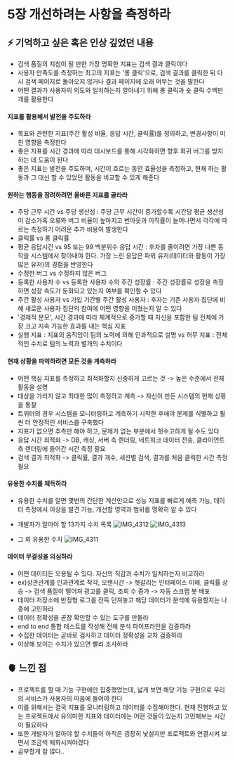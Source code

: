 # 5장 개선하려는 사항을 측정하라

## ⚡️ 기억하고 싶은 혹은 인상 깊었던 내용
- 검색 품질의 지침이 될 만한 가장 명확한 지표는 검색 결과 클릭이다
- 사용자 만족도를 측정하는 최고의 지표는 '롱 클릭'으로, 검색 결과를 클릭한 뒤 다시 검색 페이지로 돌아오지 않거나 결과 페이지에 오래 머무는 것을 말한다
- 어떤 결과가 사용자의 의도와 일치하는지 알아내기 위해 롱 클릭과 숏 클릭 수백만 개를 활용한다

#### 지표를 활용해서 발전을 주도하라
- 목표와 관련한 지표(주간 활성 비율, 응답 시간, 클릭률)를 정의하고, 변경사항이 미친 영향을 측정한다
- 좋은 지표를 시간 경과에 따라 대시보드를 통해 시각화하면 향후 회귀 버그를 방지하는 데 도움이 된다
- 좋은 지표는 발전을 주도하며, 시간이 흐르는 동안 효율성을 측정하고, 현재 하는 활동과 그 대신 할 수 있었던 활동을 비교할 수 있게 해준다

#### 원하는 행동을 장려하려면 올바른 지표를 골라라
- 주당 근무 시간 vs  주당 생산성 : 주당 근무 시간이 증가할수록 시간당 평균 생산성이 감소가혹 오류와 버그 비율이 높아지고 번아웃과 이직률이 늘어나면서 각각에 따르는 측정하기 어려운 추가 비용이 발생한다
- 클릭률 vs 롱 클릭률
- 평균 응답시간 vs 95 또는 99 백분위수 응답 시간 : 후자를 줄이려면 가장 나쁜 동작을 시스템에서 찾아내야 한다. 가장 느린 응답은 파워 유저(데이터와 활동이 가장 많은 유저)의 경험을 반영한다
- 수정한 버그 vs 수정하지 않은 버그
- 등록한 사용자 수 vs 등록한 사용자 수의 주간 성장률 : 주간 성장률로 성장을 측정하면 성장 속도가 둔화되고 있는지 여부를 확인할 수 있다
- 주간 활성 사용자 vs 가입 기간별 주간 활성 사용자 : 후자는 기존 사용자 집단에 비해 새로운 사용자 집단의 참여에 어떤 영향을 미쳤는지 알 수 있다
- '경제적 분모', 시간 경과에 따라 체계적으로 증가할 때 자신을 포함한 팀 전체에 가장 크고 지속 가능한 효과를 내는 핵심 지표
- 실행 지표 : 지표의 움직임이 팀의 노력에 의해 인과적으로 설명 vs 허무 지표 : 전체적인 수치로 팀의 노력과 별개의 수치이다

#### 현재 상황을 파악하려면 모든 것을 계측하라
- 어떤 핵심 지표를 측정하고 최적화할지 신중하게 고르는 것 -> 높은 수준에서 전체 활동을 설명
- 대상을 가리지 않고 최대한 많이 측정하고 계측 -> 자신이 만든 시스템의 현재 상황을 통찰
- 트위터의 경우 시스템을 모니터링하고 계측하기 시작한 후에야 문제를 식별하고 훨씬 더 안정적인 서비스를 구축했다
- 지표가 없으면 추측만 해야 하고, 문제가 없는 부분에서 헛수고하게 될 수도 있다
- 응답 시간 최적화 -> DB, 캐싱, 서버 측 렌더링, 네트워크 데이터 전송, 클라이언트 측 렌더링에 들어간 시간 측정 필요
- 검색 결과 최적화 -> 클릭률, 결과 개수, 세션별 검색, 결과를 처음 클릭한 시간 측정 필요

#### 유용한 수치를 체득하라
- 유용한 수치를 알면 몇번의 간단한 계산만으로 성능 지표를 빠르게 예측 가능, 데이터 측정에서 이상을 발견 가능, 개선할 영역과 범위를 명확히 알 수 있다

- 개발자가 알아야 할 13가지 수치 목록
![IMG_4312](https://github.com/user-attachments/assets/71549a32-5769-4719-87fc-25bb9810f04a)
![IMG_4313](https://github.com/user-attachments/assets/8ca687ee-8da0-4bdc-a263-747f12e90c4c)

- 그 외 유용한 수치
![IMG_4311](https://github.com/user-attachments/assets/fcc0265c-2fad-421a-96ae-69ad288b216c)

#### 데이터 무결성을 의심하라
- 어떤 데이터든 오용될 수 있다. 자신의 직감과 수치가 일치하는지 비교하라
- ex)상관관계를 인과관계로 착각, 오랜시간 -> 헷갈리는 인터페이스 이해, 클릭률 상승 -> 검색 품질이 떨어져 광고를 클릭, 조회 수 증가 -> 자동 스크랩 봇 배포
- 데이터 저장소에 반정형 로그를 잔뜩 던져놓고 해당 데이터가 분석에 유용할지는 나중에 고민하라
- 데이터 정확성을 곧장 확인할 수 있는 도구를 만들라
- end to end 통합 테스트를 작성해 전체 분석 파이프라인을 검증하라
- 수집한 데이터는 곧바로 검사하고 데이터 정확성을 교차 검증하라
- 이상해 보이는 수치가 있으면 빨리 조사하라

## 🫀 느낀 점
- 프로젝트를 할 때 기능 구현에만 집중했었는데, 넓게 보면 해당 기능 구현으로 우리의 서비스가 사용자의 마음에 들어야 한다
- 이를 위해서는 결국 지표를 모니터링하고 데이터를 수집해야한다. 현재 진행하고 있는 프로젝트에서 유의미한 지표와 데이터에는 어떤 것들이 있는지 고민해보는 시간이 필요하다
- 또한 개발자가 알아야 할 수치들이 아직은 굉장히 낯설지만 프로젝트와 연결시켜 보면서 조금씩 체화시켜야겠다
- 곰부할게 참 많다..
